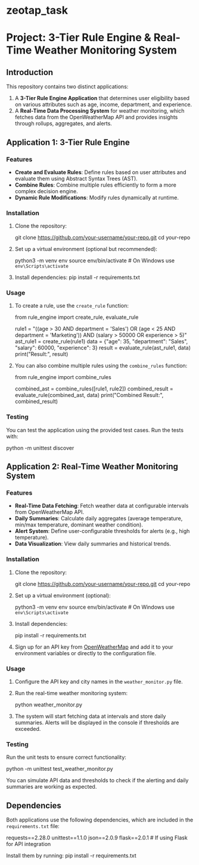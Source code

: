 # zeotap_task

# Project: 3-Tier Rule Engine & Real-Time Weather Monitoring System

## Introduction
This repository contains two distinct applications:
1. A **3-Tier Rule Engine Application** that determines user eligibility based on various attributes such as age, income, department, and experience.
2. A **Real-Time Data Processing System** for weather monitoring, which fetches data from the OpenWeatherMap API and provides insights through rollups, aggregates, and alerts.

## Application 1: 3-Tier Rule Engine

### Features
- **Create and Evaluate Rules**: Define rules based on user attributes and evaluate them using Abstract Syntax Trees (AST).
- **Combine Rules**: Combine multiple rules efficiently to form a more complex decision engine.
- **Dynamic Rule Modifications**: Modify rules dynamically at runtime.
  
### Installation
1. Clone the repository:

   git clone https://github.com/your-username/your-repo.git
   cd your-repo
  
2. Set up a virtual environment (optional but recommended):

   python3 -m venv env
   source env/bin/activate   # On Windows use `env\Scripts\activate`
   
3. Install dependencies:
   pip install -r requirements.txt

### Usage
1. To create a rule, use the `create_rule` function:
   
   from rule_engine import create_rule, evaluate_rule

   rule1 = "((age > 30 AND department = 'Sales') OR (age < 25 AND department = 'Marketing')) AND (salary > 50000 OR experience > 5)"
   ast_rule1 = create_rule(rule1)
   data = {"age": 35, "department": "Sales", "salary": 60000, "experience": 3}
   result = evaluate_rule(ast_rule1, data)
   print("Result:", result)

3. You can also combine multiple rules using the `combine_rules` function:

   from rule_engine import combine_rules

   combined_ast = combine_rules([rule1, rule2])
   combined_result = evaluate_rule(combined_ast, data)
   print("Combined Result:", combined_result)

### Testing
You can test the application using the provided test cases. Run the tests with:

python -m unittest discover

## Application 2: Real-Time Weather Monitoring System

### Features
- **Real-Time Data Fetching**: Fetch weather data at configurable intervals from OpenWeatherMap API.
- **Daily Summaries**: Calculate daily aggregates (average temperature, min/max temperature, dominant weather condition).
- **Alert System**: Define user-configurable thresholds for alerts (e.g., high temperature).
- **Data Visualization**: View daily summaries and historical trends.

### Installation
1. Clone the repository:
   
   git clone https://github.com/your-username/your-repo.git
   cd your-repo

3. Set up a virtual environment (optional):

   python3 -m venv env
   source env/bin/activate   # On Windows use `env\Scripts\activate`
  
4. Install dependencies:
   
   pip install -r requirements.txt

5. Sign up for an API key from [OpenWeatherMap](https://openweathermap.org/api) and add it to your environment variables or directly to the configuration file.

### Usage
1. Configure the API key and city names in the `weather_monitor.py` file.
2. Run the real-time weather monitoring system:
   
   python weather_monitor.py
  
3. The system will start fetching data at intervals and store daily summaries. Alerts will be displayed in the console if thresholds are exceeded.

### Testing
Run the unit tests to ensure correct functionality:

python -m unittest test_weather_monitor.py


You can simulate API data and thresholds to check if the alerting and daily summaries are working as expected.


## Dependencies
Both applications use the following dependencies, which are included in the `requirements.txt` file:

requests==2.28.0
unittest==1.1.0
json==2.0.9
flask==2.0.1  # If using Flask for API integration

Install them by running:
pip install -r requirements.txt
